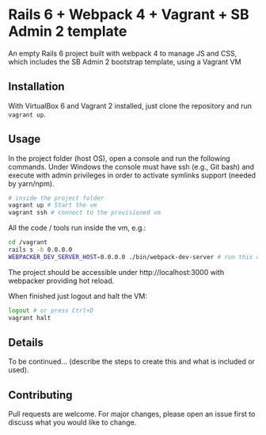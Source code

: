 # Rails 6 + Webpack 4 + Vagrant + SB Admin 2 template

An empty Rails 6 project built with webpack 4 to manage JS and CSS, which includes the SB Admin 2 bootstrap template, using a Vagrant VM

## Installation

With VirtualBox 6 and Vagrant 2 installed, just clone the repository and run `vagrant up`.

## Usage

In the project folder (host OS), open a console and run the following commands. Under Windows the console must have ssh (e.g., Git bash) and execute with admin privileges in order to activate symlinks support (needed by yarn/npm).

```bash
# inside the project folder
vagrant up # Start the vm
vagrant ssh # connect to the provisioned vm
```

All the code / tools run inside the vm, e.g.:
```bash
cd /vagrant
rails s -b 0.0.0.0
WEBPACKER_DEV_SERVER_HOST=0.0.0.0 ./bin/webpack-dev-server # run this on a 2nd console
```
The project should be accessible under http://localhost:3000 with webpacker providing hot reload.

When finished just logout and halt the VM:
```bash
logout # or press Ctrl+D
vagrant halt
```
## Details
To be continued... (describe the steps to create this and what is included or used).

## Contributing
Pull requests are welcome. For major changes, please open an issue first to discuss what you would like to change.